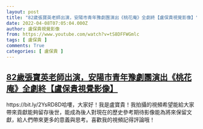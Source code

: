 ```yaml
---
layout: post
title: "82歲張寶英老師出演，安陽市青年豫劇團演出《桃花庵》全劇終【盧保貴視覺影像】"
date: 2022-04-08T07:05:04.000Z
author: 盧保貴視覺影像
from: https://www.youtube.com/watch?v=tS8DFFWGmlc
tags: [ 盧保貴 ]
comments: True
categories: [ 盧保貴 ]
---
```

<!--1649401504000-->
[82歲張寶英老師出演，安陽市青年豫劇團演出《桃花庵》全劇終【盧保貴視覺影像】](https://www.youtube.com/watch?v=tS8DFFWGmlc)
------

<div>
https://bit.ly/2YsRD8D哈嘍，大家好！我是盧寶貴！我拍攝的視頻希望能給大家帶來貢獻能夠留存後世，能成為後人對現在的歷史參考期待影像能為將來保留文獻，給人們帶來更多的意義與思考。喜歡我的視頻記得評論哦！
</div>
